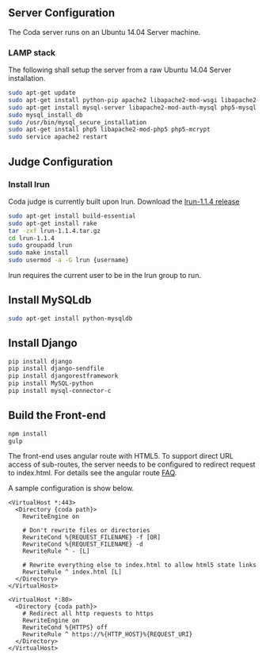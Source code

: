 ## Server Configuration
The Coda server runs on an Ubuntu 14.04 Server machine.

### LAMP stack
The following shall setup the server from a raw Ubuntu 14.04 Server installation.

```bash 
sudo apt-get update
sudo apt-get install python-pip apache2 libapache2-mod-wsgi libapache2-mod-xsendfile
sudo apt-get install mysql-server libapache2-mod-auth-mysql php5-mysql
sudo mysql_install_db
sudo /usr/bin/mysql_secure_installation
sudo apt-get install php5 libapache2-mod-php5 php5-mcrypt
sudo service apache2 restart
```

## Judge Configuration

### Install lrun
Coda judge is currently built upon lrun. 
Download the [lrun-1.1.4 release](https://github.com/quark-zju/lrun/archive/v1.1.4.tar.gz)

```bash
sudo apt-get install build-essential
sudo apt-get install rake
tar -zxf lrun-1.1.4.tar.gz
cd lrun-1.1.4
sudo groupadd lrun
sudo make install
sudo usermod -a -G lrun {username}
```

lrun requires the current user to be in the lrun group to run.

## Install MySQLdb
```bash
sudo apt-get install python-mysqldb
```

## Install Django
```bash
pip install django
pip install django-sendfile
pip install djangorestframework
pip install MySQL-python
pip install mysql-connector-c
```

## Build the Front-end
```bash
npm install
gulp
```
The front-end uses angular route with HTML5. To support direct URL access of sub-routes, the server needs to be configured to
redirect request to index.html. For details see the angular route [FAQ](https://github.com/angular-ui/ui-router/wiki/Frequently-Asked-Questions#how-to-configure-your-server-to-work-with-html5mode).

A sample configuration is show below.
```
<VirtualHost *:443>
  <Directory {coda path}>
    RewriteEngine on

    # Don't rewrite files or directories
    RewriteCond %{REQUEST_FILENAME} -f [OR]
    RewriteCond %{REQUEST_FILENAME} -d
    RewriteRule ^ - [L]

    # Rewrite everything else to index.html to allow html5 state links
    RewriteRule ^ index.html [L]
  </Directory>
</VirtualHost>

<VirtualHost *:80>
  <Directory {coda path}>
    # Redirect all http requests to https
    RewriteEngine on
    RewriteCond %{HTTPS} off
    RewriteRule ^ https://%{HTTP_HOST}%{REQUEST_URI}
  </Directory>
</VirtualHost>
```
